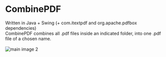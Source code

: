 # CombinePDF
Written in Java + Swing (+ com.itextpdf and org.apache.pdfbox dependencies) <br />
CombinePDF combines all .pdf files inside an indicated folder, into one .pdf file of a chosen name. <br />
<br />
![main image 2](https://github.com/viktorbobinski/CombinePDF/blob/master/images/combine_pdf.JPG)
